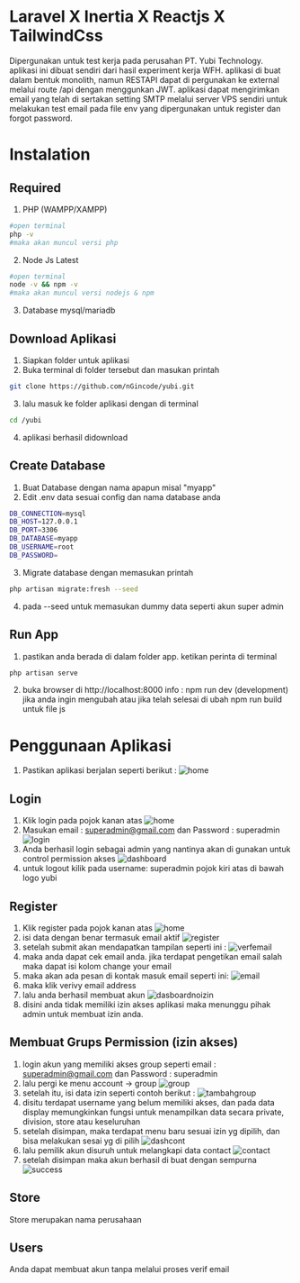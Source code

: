# Laravel X Inertia X Reactjs X TailwindCss

Dipergunakan untuk test kerja pada perusahan PT. Yubi Technology. aplikasi ini dibuat sendiri dari hasil experiment kerja WFH.
aplikasi di buat dalam bentuk monolith, namun RESTAPI dapat di pergunakan ke external melalui route /api dengan menggunkan JWT.
aplikasi dapat mengirimkan email yang telah di sertakan setting SMTP melalui server VPS sendiri untuk melakukan test email pada file env yang dipergunakan untuk register dan forgot password.

# Instalation

## Required

1. PHP (WAMPP/XAMPP)

```bash
#open terminal
php -v
#maka akan muncul versi php
```

2. Node Js Latest

```bash
#open terminal
node -v && npm -v
#maka akan muncul versi nodejs & npm
```

3. Database mysql/mariadb

## Download Aplikasi

1. Siapkan folder untuk aplikasi
2. Buka terminal di folder tersebut dan masukan printah

```bash
git clone https://github.com/nGincode/yubi.git
```

3. lalu masuk ke folder aplikasi dengan di terminal

```bash
cd /yubi
```

4. aplikasi berhasil didownload

## Create Database

1. Buat Database dengan nama apapun misal "myapp"
2. Edit .env data sesuai config dan nama database anda

```bash
DB_CONNECTION=mysql
DB_HOST=127.0.0.1
DB_PORT=3306
DB_DATABASE=myapp
DB_USERNAME=root
DB_PASSWORD=
```

3. Migrate database dengan memasukan printah

```bash
php artisan migrate:fresh --seed
```

4. pada --seed untuk memasukan dummy data seperti akun super admin

## Run App

1. pastikan anda berada di dalam folder app. ketikan perinta di terminal

```bash
php artisan serve
```

2. buka browser di http://localhost:8000
   info : npm run dev (development) jika anda ingin mengubah atau jika telah selesai di ubah npm run build untuk file js

# Penggunaan Aplikasi

1. Pastikan aplikasi berjalan seperti berikut :
   ![home](public/tutorial/home.png)

## Login

1. Klik login pada pojok kanan atas
   ![home](public/tutorial/home.png)
2. Masukan email : superadmin@gmail.com dan Password : superadmin
   ![login](public/tutorial/login.png)
3. Anda berhasil login sebagai admin yang nantinya akan di gunakan untuk control permission akses
   ![dashboard](public/tutorial/dashboard.png)
4. untuk logout kilik pada username: superadmin pojok kiri atas di bawah logo yubi

## Register

1. Klik register pada pojok kanan atas
   ![home](public/tutorial/home.png)
2. isi data dengan benar termasuk email aktif
   ![register](public/tutorial/register.png)
3. setelah submit akan mendapatkan tampilan seperti ini :
   ![verfemail](public/tutorial/verfemail.png)
4. maka anda dapat cek email anda. jika terdapat pengetikan email salah maka dapat isi kolom change your email
5. maka akan ada pesan di kontak masuk email seperti ini:
   ![email](public/tutorial/email.png)
6. maka klik verivy email address
7. lalu anda berhasil membuat akun
   ![dasboardnoizin](public/tutorial/dasboardnoizin.png)
8. disini anda tidak memiliki izin akses aplikasi maka menunggu pihak admin untuk membuat izin anda.

## Membuat Grups Permission (izin akses)

1. login akun yang memiliki akses group seperti email : superadmin@gmail.com dan Password : superadmin
2. lalu pergi ke menu account -> group
   ![group](public/tutorial/group.png)
3. setelah itu, isi data izin seperti contoh berikut :
   ![tambahgroup](public/tutorial/tambahgroup.png)
4. disitu terdapat username yang belum memiliki akses, dan pada data display memungkinkan fungsi untuk menampilkan data secara private, division, store atau keseluruhan
5. setelah disimpan, maka terdapat menu baru sesuai izin yg dipilih, dan bisa melakukan sesai yg di pilih
   ![dashcont](public/tutorial/dashcont.png)
6. lalu pemilik akun disuruh untuk melangkapi data contact
   ![contact](public/tutorial/contact.png)
7. setelah disimpan maka akun berhasil di buat dengan sempurna
   ![success](public/tutorial/success.png)

## Store

Store merupakan nama perusahaan

## Users

Anda dapat membuat akun tanpa melalui proses verif email
